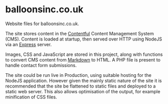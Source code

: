 # balloonsinc.co.uk

Website files for balloonsinc.co.uk. 

The site stores content in the [Contentful](https://contentful.com) Content Management System (CMS). Content is loaded at startup, then served over HTTP using NodeJS via an [Express](https://expressjs.com) server.

Images, CSS and JavaScript are stored in this project, along with functions to convert CMS content from [Markdown](https://en.wikipedia.org/wiki/Markdown) to HTML. A PHP file is present to handle contact form submissions.

The site could be run live in Production, using suitable hosting for the NodeJS application. However given the mainly static nature of the site it is recommended that the site be flattened to static files and deployed to a static web server. This also allows optimisation of the output, for example minification of CSS files.
